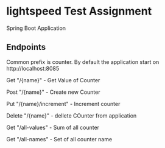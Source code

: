 # lightspeed Test Assignment

Spring Boot Application

## Endpoints

Common prefix is counter. By default the application start on http://localhost:8085

Get "/{name}" - Get Value of Counter

Post "/{name}" - Create new Counter

Put "/{name}/increment" - Increment counter

Delete "/{name}" - dellete COunter from application

Get "/all-values" - Sum of all counter

Get "/all-names" - Set of all counter name
